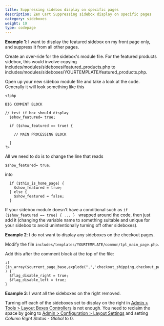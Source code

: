```yaml
---
title: Suppressing sidebox display on specific pages 
description: Zen Cart Suppressing sidebox display on specific pages 
category: sideboxes
weight: 10
type: codepage
---
```


**Example 1**: I want to display the featured sidebox on my front page only, and suppress it from all other pages.

Create an over-ride for the sidebox's module file. For the featured products sidebox, this would involve copying includes/modules/sideboxes/featured_products.php to includes/modules/sideboxes/YOURTEMPLATE/featured_products.php.  

Open up your new sidebox module file and take a look at the code. 
Generally it will look something like this  

```
<?php  

BIG COMMENT BLOCK  

// test if box should display  
  $show_featured= true;  

  if ($show_featured == true) {  

    // MAIN PROCESSING BLOCK  

  }  
?>
```

All we need to do is to change the line that reads  

```
$show_featured= true;
```

into  

```
  if ($this_is_home_page) {  
    $show_featured = true;  
  } else {  
    $show_featured = false;  
  }
```

If your sidebox module doesn't have a conditional such as 
`if ($show_featured == true) { ... } ` wrapped around the code, then just add it (changing the variable name to something suitable and unique for your sidebox to avoid unintentionally turning off other sideboxes).

**Example 2**: I do not want to display any sideboxes on the checkout pages. 

Modify the file `includes/templates/YOURTEMPLATE/common/tpl_main_page.php`.

Add this after the comment block at the top of the file: 

```
if (in_array($current_page_base,explode(",",'checkout_shipping,checkout_payment,checkout_confirmation,checkout_success')) ) {
  $flag_disable_right = true;
  $flag_disable_left = true;
}
```

**Example 3**: I want all the sideboxes on the right removed.

Turning off each of the sideboxes set to display on the right in 
[Admin > Tools > Layout Boxes Controllers](/user/admin_pages/tools/layout_boxes_controller/) is not enough.  You need to reclaim the space by going to 
[Admin > Configuration > Layout Settings](/user/admin_pages/configuration/configuration_layoutsettings/) and  setting *Column Right Status - Global* to 0. 

